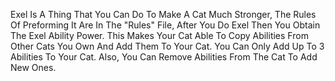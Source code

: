 Exel Is A Thing That You Can Do To Make A Cat Much Stronger, The Rules Of Preforming It Are In The "Rules" File,
After You Do Exel Then You Obtain The Exel Ability Power.
This Makes Your Cat Able To Copy Abilities From Other Cats You Own And Add Them To Your Cat.
You Can Only Add Up To 3 Abilities To Your Cat. Also, You Can Remove Abilities From The Cat To Add New Ones.

